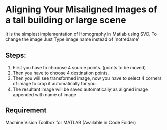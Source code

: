 # Aligning Your Misaligned Images of a tall building or large scene
It is the simplest implementation of Homography in Matlab using SVD.
To change the image Just Type image name instead of 'notredame'
## Steps:
1. First you have to chooose 4 source points. (points to be moved)
2. Then you have to choose 4 destination points.
3. Then you will see transformed image, now you have to select 4 corners of image to crop it automatically for you.
4. The resultant image will be saved automatically as aligned image appended with name of image
## Requirement 
Machine Vision Toolbox for MATLAB (Available in Code Folder)
